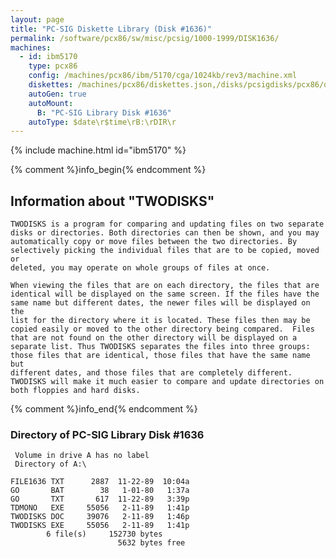 ```yaml
---
layout: page
title: "PC-SIG Diskette Library (Disk #1636)"
permalink: /software/pcx86/sw/misc/pcsig/1000-1999/DISK1636/
machines:
  - id: ibm5170
    type: pcx86
    config: /machines/pcx86/ibm/5170/cga/1024kb/rev3/machine.xml
    diskettes: /machines/pcx86/diskettes.json,/disks/pcsigdisks/pcx86/diskettes.json
    autoGen: true
    autoMount:
      B: "PC-SIG Library Disk #1636"
    autoType: $date\r$time\rB:\rDIR\r
---
```


{% include machine.html id="ibm5170" %}

{% comment %}info_begin{% endcomment %}

## Information about "TWODISKS"

    TWODISKS is a program for comparing and updating files on two separate
    disks or directories. Both directories can then be shown, and you may
    automatically copy or move files between the two directories. By
    selectively picking the individual files that are to be copied, moved or
    deleted, you may operate on whole groups of files at once.
    
    When viewing the files that are on each directory, the files that are
    identical will be displayed on the same screen. If the files have the
    same name but different dates, the newer files will be displayed on the
    list for the directory where it is located. These files then may be
    copied easily or moved to the other directory being compared.  Files
    that are not found on the other directory will be displayed on a
    separate list. Thus TWODISKS separates the files into three groups:
    those files that are identical, those files that have the same name but
    different dates, and those files that are completely different.
    TWODISKS will make it much easier to compare and update directories on
    both floppies and hard disks.
{% comment %}info_end{% endcomment %}


### Directory of PC-SIG Library Disk #1636

     Volume in drive A has no label
     Directory of A:\

    FILE1636 TXT      2887  11-22-89  10:04a
    GO       BAT        38   1-01-80   1:37a
    GO       TXT       617  11-22-89   3:39p
    TDMONO   EXE     55056   2-11-89   1:41p
    TWODISKS DOC     39076   2-11-89   1:46p
    TWODISKS EXE     55056   2-11-89   1:41p
            6 file(s)     152730 bytes
                            5632 bytes free
